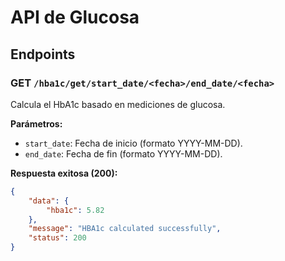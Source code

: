 # API de Glucosa

## Endpoints

### GET `/hba1c/get/start_date/<fecha>/end_date/<fecha>`
Calcula el HbA1c basado en mediciones de glucosa.

**Parámetros:**
- `start_date`: Fecha de inicio (formato YYYY-MM-DD).
- `end_date`: Fecha de fin (formato YYYY-MM-DD).

**Respuesta exitosa (200):**
```json
{
    "data": {
        "hba1c": 5.82
    },
    "message": "HBA1c calculated successfully",
    "status": 200
}